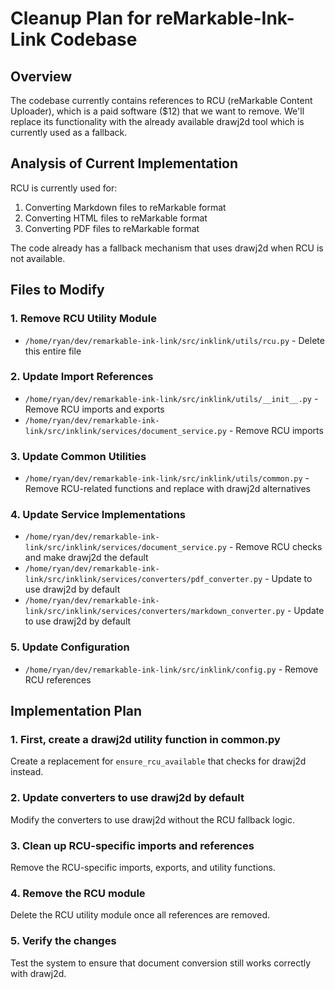 # Cleanup Plan for reMarkable-Ink-Link Codebase

## Overview
The codebase currently contains references to RCU (reMarkable Content Uploader), which is a paid software ($12) that we want to remove. We'll replace its functionality with the already available drawj2d tool which is currently used as a fallback.

## Analysis of Current Implementation
RCU is currently used for:
1. Converting Markdown files to reMarkable format
2. Converting HTML files to reMarkable format 
3. Converting PDF files to reMarkable format

The code already has a fallback mechanism that uses drawj2d when RCU is not available.

## Files to Modify

### 1. Remove RCU Utility Module
- `/home/ryan/dev/remarkable-ink-link/src/inklink/utils/rcu.py` - Delete this entire file

### 2. Update Import References
- `/home/ryan/dev/remarkable-ink-link/src/inklink/utils/__init__.py` - Remove RCU imports and exports
- `/home/ryan/dev/remarkable-ink-link/src/inklink/services/document_service.py` - Remove RCU imports

### 3. Update Common Utilities
- `/home/ryan/dev/remarkable-ink-link/src/inklink/utils/common.py` - Remove RCU-related functions and replace with drawj2d alternatives

### 4. Update Service Implementations
- `/home/ryan/dev/remarkable-ink-link/src/inklink/services/document_service.py` - Remove RCU checks and make drawj2d the default
- `/home/ryan/dev/remarkable-ink-link/src/inklink/services/converters/pdf_converter.py` - Update to use drawj2d by default
- `/home/ryan/dev/remarkable-ink-link/src/inklink/services/converters/markdown_converter.py` - Update to use drawj2d by default

### 5. Update Configuration
- `/home/ryan/dev/remarkable-ink-link/src/inklink/config.py` - Remove RCU references

## Implementation Plan

### 1. First, create a drawj2d utility function in common.py
Create a replacement for `ensure_rcu_available` that checks for drawj2d instead.

### 2. Update converters to use drawj2d by default
Modify the converters to use drawj2d without the RCU fallback logic.

### 3. Clean up RCU-specific imports and references
Remove the RCU-specific imports, exports, and utility functions.

### 4. Remove the RCU module
Delete the RCU utility module once all references are removed.

### 5. Verify the changes
Test the system to ensure that document conversion still works correctly with drawj2d.